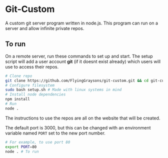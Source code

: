 # Git-Custom
A custom git server program written in node.js.
This program can run on a server and allow infinite private repos.

## To run
On a remote server, run these commands to set up and start.
The setup script will add a user account __git__ (if it doesnt exist already) which users will use to access their repos.
```bash
# Clone repo
git clone https://github.com/FlyingGraysons/git-custom.git && cd git-custom
# Configure filesystem
sudo bash setup.sh # Made with linux systems in mind
# Install node dependencies
npm install
# Run
node .
```
The instructions to use the repos are all on the website that will be created.

The default port is 3000, but this can be changed with an environment variable named `PORT` set to the new port number.
```bash
# For example, to use port 80
export PORT=80
node . # To run
```
